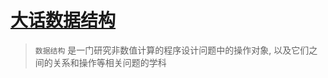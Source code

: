 # [大话数据结构](https://book.douban.com/subject/6424904/)
> `数据结构` 是一门研究非数值计算的程序设计问题中的操作对象, 以及它们之间的关系和操作等相关问题的学科

